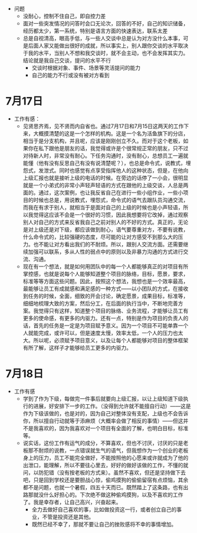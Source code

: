 - 问题
	- 没耐心，控制不住自己，即自控力差
	- 面对一些突发情况的问答时会口无论次，回答的不好，自己的知识储备，经历都太少，第一系统，特别是语言方面的快速表达，联系太差
	- 总是自视清高，眼高手低，与一些人交谈中总是认为对方没什么本事，可是后面人家又能做出很好的成就，所以事实上，别人跟你交谈的水平取决于我的水平，当别人不想和我交谈时，就不会主动，也不会发挥其实力。结论就是我自己交谈，提问的水平不行
		- 交谈时根据对象、事件、场景等灵活提问的能力
		- 自己的能力不行或没有被对方看到

# 7月17日

- 工作有感：
	- 见贤思齐焉，见不贤而内自省也。通过7月17日和7月15日这两天的工作下来，大概摸清楚的这是一个怎样的机构。这是一个名为活鱼旗下的分店，相当于是分支机构，并且呢，应该是刚刚创立不久。而对于这个老板，如果你在私下跟他是朋友的话，我觉得或许是个很常规正常的朋友，只不过对待新人时，非常没有耐心。下任务沟通时，没有耐心，总想员工一遍就能懂（他有没有反思自己有没有说清楚呢？），也总是命令式，说教式，埋怨式，发泄式。同时也感觉有点享受指挥他人的这种状态，但是，在他向上级汇报也就是接听上级的电话的时候。在旁边的话停了一小会，很明显就是一个小弟式的非常小声轻声轻语的方式在跟他的上级交谈，人总是两面的。通过，这次案例，也让我反省自己在进行一些小组作业，一些小项目的时候也总是，用说教式，埋怨式，命令式的语气去跟队员沟通交流，而我在有求于别人，就相当于是面对自己的上级的时候也是小声轻语，所以我觉得这应该不会是一个很好的习惯，因此我想要将它改掉，通过观察别人对自己的方式来反省我自己之前对别人的不好的方式。真正的，无论是对上级还是对下级，都应该做到耐心，语气要尊重对方，不要有说教，什么命令式的，比较强硬的态度，尽可能的让对方感受不到那么大的压力。也不能让对方看出我们的不耐烦。所以，跟别人交流方面。还需要继续加强可以联系，多从人性的弱点中的原则以及非暴力沟通的方式进行交流、沟通。
	- 现在有一个想法，就是如何用团队中的每一个人都能够真正的对项目有所掌控感，也就是说每个人能够知道整个项目的脉络，目标，愿景，要求，标准等等方面这些问题。因此，按照这个想法，我想也是一个效率最高，最能够让员工有成就感和满足感的一种方式——以小团队的方式，在接收到任务的时候，全面，细致的开会讨论，确定愿景，成果目标，标准等，细细地梳理大致的方案，然后分工，在后面的执行当中，不断地完善方案。我觉得只有这样，知道整个项目的脉络、业务流程，才能够让员工有更多的使命感，有更多的内驱力。还有一点，特别是作为项目的负责人的话，首先的任务是一定是为项目赋予意义。因为一个项目不可能单靠一个人就能完成，或许可以，但是速度太慢，效率太低，一个人的压力也太大。所以呢，必须赋予项目意义，以及让每个人都能够对项目的整体框架有所了解，这样子才能够给员工更多的内驱力。

# 7月18日

- 工作有感
	- 学到了作为下级，每做完一件事后就要向上级汇报，以让上级知道下级执行的进展，好安排下一步的工作。（没得到允许就不能擅自行动）——这是作为下级该做的，也是对的，因为自己对整体没有支配，上级也不会告诉你，所以擅自行动就等于添麻烦（大概率会做了相反的事情）——但这并不是我喜欢的，因为我喜欢对一个项目有全面的了解，也明白目标，标准等。
	- 说实话，这份工作有运气的成分，不算喜欢，但也不讨厌，讨厌的只是老板那不耐烦的说教，一点错误就生气的语气，但我想作为一个创业的老板身上的压力，员工不能完全做好，不能按照他的心愿来或许就成为了他的出泄口，能理解，所以不要往心里去，好好的做好该做的工作，不懂的就问，以防犯错（没有按老板的方式来）。虽然不喜欢，但还是坚持做下去吧，只是回到学校还是要胆战心惊，偷鸡摸狗的偷偷留宿有点烦恼，其余都不是问题，也就一个暑假，四五十天而已。既然踏上了这条路，也有出路那就没什么好担心的。下次绝不做这种偷鸡摸狗，以及不喜欢的工作了。我是幸存者，让自己高兴，兴奋起来。
		- 全力去做好自己喜欢的事，比如做投资这一行，或者创立自己的事业，不管是投资还是其他。
		- 既然已经不幸了，那就不要让自己的挫败感将不幸的事情增加。